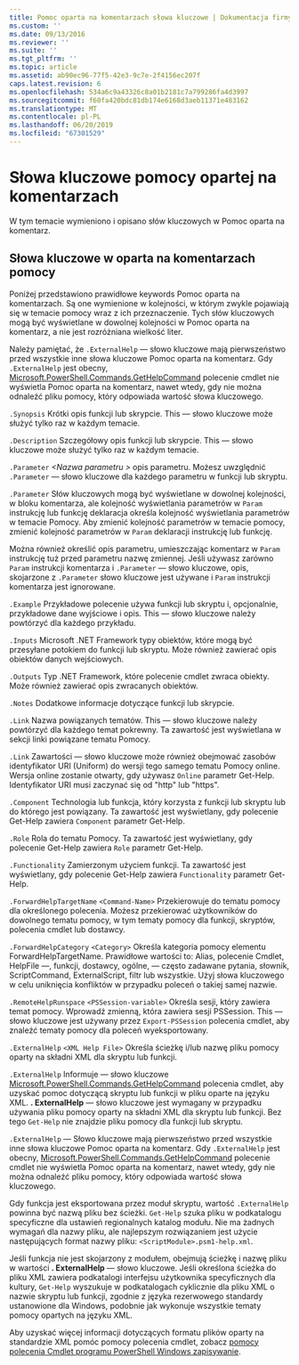 ```yaml
---
title: Pomoc oparta na komentarzach słowa kluczowe | Dokumentacja firmy Microsoft
ms.custom: ''
ms.date: 09/13/2016
ms.reviewer: ''
ms.suite: ''
ms.tgt_pltfrm: ''
ms.topic: article
ms.assetid: ab90ec96-77f5-42e3-9c7e-2f4156ec207f
caps.latest.revision: 6
ms.openlocfilehash: 534a6c9a43326c8a01b2181c7a799286fa4d3997
ms.sourcegitcommit: f60fa420bdc81db174e6168d3aeb11371e483162
ms.translationtype: MT
ms.contentlocale: pl-PL
ms.lasthandoff: 06/20/2019
ms.locfileid: "67301529"
---
```

# <a name="comment-based-help-keywords"></a>Słowa kluczowe pomocy opartej na komentarzach

W tym temacie wymieniono i opisano słów kluczowych w Pomoc oparta na komentarz.

## <a name="keywords-in-comment-based-help"></a>Słowa kluczowe w oparta na komentarzach pomocy

Poniżej przedstawiono prawidłowe keywords Pomoc oparta na komentarzach. Są one wymienione w kolejności, w którym zwykle pojawiają się w temacie pomocy wraz z ich przeznaczenie. Tych słów kluczowych mogą być wyświetlane w dowolnej kolejności w Pomoc oparta na komentarz, a nie jest rozróżniana wielkość liter.

Należy pamiętać, że `.ExternalHelp` — słowo kluczowe mają pierwszeństwo przed wszystkie inne słowa kluczowe Pomoc oparta na komentarz. Gdy `.ExternalHelp` jest obecny, [Microsoft.PowerShell.Commands.GetHelpCommand](/dotnet/api/Microsoft.PowerShell.Commands.gethelpcommand) polecenie cmdlet nie wyświetla Pomoc oparta na komentarz, nawet wtedy, gdy nie można odnaleźć pliku pomocy, który odpowiada wartość słowa kluczowego.

`.Synopsis` Krótki opis funkcji lub skrypcie. This — słowo kluczowe może służyć tylko raz w każdym temacie.

`.Description` Szczegółowy opis funkcji lub skrypcie. This — słowo kluczowe może służyć tylko raz w każdym temacie.

`.Parameter` *\<Nazwa parametru >* opis parametru. Możesz uwzględnić `.Parameter` — słowo kluczowe dla każdego parametru w funkcji lub skryptu.

`.Parameter` Słów kluczowych mogą być wyświetlane w dowolnej kolejności, w bloku komentarza, ale kolejność wyświetlania parametrów w `Param` instrukcję lub funkcję deklaracja określa kolejność wyświetlania parametrów w temacie Pomocy. Aby zmienić kolejność parametrów w temacie pomocy, zmienić kolejność parametrów w `Param` deklaracji instrukcję lub funkcję.

Można również określić opis parametru, umieszczając komentarz w `Param` instrukcję tuż przed parametru nazwę zmiennej. Jeśli używasz zarówno `Param` instrukcji komentarza i `.Parameter` — słowo kluczowe, opis, skojarzone z `.Parameter` słowo kluczowe jest używane i `Param` instrukcji komentarza jest ignorowane.

`.Example` Przykładowe polecenie używa funkcji lub skryptu i, opcjonalnie, przykładowe dane wyjściowe i opis. This — słowo kluczowe należy powtórzyć dla każdego przykładu.

`.Inputs` Microsoft .NET Framework typy obiektów, które mogą być przesyłane potokiem do funkcji lub skryptu. Może również zawierać opis obiektów danych wejściowych.

`.Outputs` Typ .NET Framework, które polecenie cmdlet zwraca obiekty. Może również zawierać opis zwracanych obiektów.

`.Notes` Dodatkowe informacje dotyczące funkcji lub skrypcie.

`.Link` Nazwa powiązanych tematów. This — słowo kluczowe należy powtórzyć dla każdego temat pokrewny. Ta zawartość jest wyświetlana w sekcji linki powiązane tematu Pomocy.

`.Link` Zawartości — słowo kluczowe może również obejmować zasobów identyfikator URI (Uniform) do wersji tego samego tematu Pomocy online. Wersja online zostanie otwarty, gdy używasz `Online` parametr Get-Help. Identyfikator URI musi zaczynać się od "http" lub "https".

`.Component` Technologia lub funkcja, który korzysta z funkcji lub skryptu lub do którego jest powiązany. Ta zawartość jest wyświetlany, gdy polecenie Get-Help zawiera `Component` parametr Get-Help.

`.Role` Rola do tematu Pomocy. Ta zawartość jest wyświetlany, gdy polecenie Get-Help zawiera `Role` parametr Get-Help.

`.Functionality` Zamierzonym użyciem funkcji. Ta zawartość jest wyświetlany, gdy polecenie Get-Help zawiera `Functionality` parametr Get-Help.

`.ForwardHelpTargetName` `<Command-Name>` Przekierowuje do tematu pomocy dla określonego polecenia. Możesz przekierować użytkowników do dowolnego tematu pomocy, w tym tematy pomocy dla funkcji, skryptów, polecenia cmdlet lub dostawcy.

`.ForwardHelpCategory` `<Category>` Określa kategoria pomocy elementu ForwardHelpTargetName. Prawidłowe wartości to: Alias, polecenie Cmdlet, HelpFile —, funkcji, dostawcy, ogólne, — często zadawane pytania, słownik, ScriptCommand, ExternalScript, filtr lub wszystkie. Użyj słowa kluczowego w celu uniknięcia konfliktów w przypadku poleceń o takiej samej nazwie.

`.RemoteHelpRunspace` `<PSSession-variable>` Określa sesji, który zawiera temat pomocy. Wprowadź zmienną, która zawiera sesji PSSession. This — słowo kluczowe jest używany przez `Export-PSSession` polecenia cmdlet, aby znaleźć tematy pomocy dla poleceń wyeksportowany.

`.ExternalHelp` `<XML Help File>` Określa ścieżkę i/lub nazwę pliku pomocy oparty na składni XML dla skryptu lub funkcji.

`.ExternalHelp` Informuje — słowo kluczowe [Microsoft.PowerShell.Commands.GetHelpCommand](/dotnet/api/Microsoft.PowerShell.Commands.gethelpcommand) polecenia cmdlet, aby uzyskać pomoc dotyczącą skryptu lub funkcji w pliku oparte na języku XML. **. ExternalHelp** — słowo kluczowe jest wymagany w przypadku używania pliku pomocy oparty na składni XML dla skryptu lub funkcji. Bez tego `Get-Help` nie znajdzie pliku pomocy dla funkcji lub skryptu.

`.ExternalHelp` — Słowo kluczowe mają pierwszeństwo przed wszystkie inne słowa kluczowe Pomoc oparta na komentarz. Gdy `.ExternalHelp` jest obecny, [Microsoft.PowerShell.Commands.GetHelpCommand](/dotnet/api/Microsoft.PowerShell.Commands.gethelpcommand) polecenie cmdlet nie wyświetla Pomoc oparta na komentarz, nawet wtedy, gdy nie można odnaleźć pliku pomocy, który odpowiada wartość słowa kluczowego.

Gdy funkcja jest eksportowana przez moduł skryptu, wartość `.ExternalHelp` powinna być nazwą pliku bez ścieżki. `Get-Help` szuka pliku w podkatalogu specyficzne dla ustawień regionalnych katalog modułu. Nie ma żadnych wymagań dla nazwy pliku, ale najlepszym rozwiązaniem jest użycie następujących format nazwy pliku: `<ScriptModule>.psm1-help.xml`.

Jeśli funkcja nie jest skojarzony z modułem, obejmują ścieżkę i nazwę pliku w wartości **. ExternalHelp** — słowo kluczowe. Jeśli określona ścieżka do pliku XML zawiera podkatalogi interfejsu użytkownika specyficznych dla kultury, `Get-Help` wyszukuje w podkatalogach cyklicznie dla pliku XML o nazwie skryptu lub funkcji, zgodnie z języka rezerwowego standardy ustanowione dla Windows, podobnie jak wykonuje wszystkie tematy pomocy opartych na języku XML.

Aby uzyskać więcej informacji dotyczących formatu plików oparty na standardzie XML pomóc pomocy polecenia cmdlet, zobacz [pomocy polecenia Cmdlet programu PowerShell Windows zapisywanie](./writing-help-for-windows-powershell-cmdlets.md).